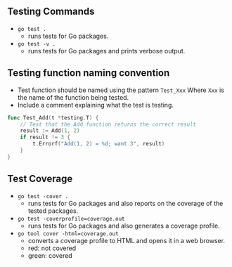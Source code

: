 ## Testing Commands

- `go test .`
    - runs tests for Go packages.
- `go test -v .`
    - runs tests for Go packages and prints verbose output. 

## Testing function naming convention

- Test function should be named using the pattern `Test_Xxx` Where `Xxx` is the name of the function being tested.
- Include a comment explaining what the test is testing.

```go
func Test_Add(t *testing.T) {
    // Test that the Add function returns the correct result
    result := Add(1, 2)
    if result != 3 {
        t.Errorf("Add(1, 2) = %d; want 3", result)
    }
}
```

## Test Coverage

- `go test -cover .`
  - runs tests for Go packages and also reports on the coverage of the tested packages.
- `go test -coverprofile=coverage.out`
  - runs tests for Go packages and also generates a coverage profile.
- `go tool cover -html=coverage.out`
  - converts a coverage profile to HTML and opens it in a web browser.
  - red: not covered
  - green: covered




